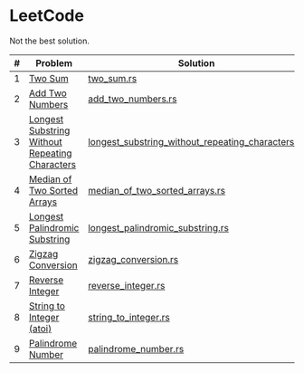 # LeetCode

Not the best solution.

| # | Problem | Solution | Diffcult | Runtime | Memory |
|---|---|---|---|---|---|
| 1 | [Two Sum](https://leetcode.com/problems/two-sum/) | [two_sum.rs](src/bin/two_sum.rs) |Easy | 39.35% | 78.86% |
| 2 | [Add Two Numbers](https://leetcode.com/problems/add-two-numbers/) | [add_two_numbers.rs](src/bin/add_two_numbers.rs) | Medium | 100% | 56.51%|
| 3 | [Longest Substring Without Repeating Characters](https://leetcode.com/problems/longest-substring-without-repeating-characters)| [longest_substring_without_repeating_characters.rs](src/bin/longest_substring_without_repeating_characters.rs) | Medium | 100% | 37.63% |
| 4 | [Median of Two Sorted Arrays](https://leetcode.com/problems/median-of-two-sorted-arrays/) | [median_of_two_sorted_arrays.rs](src/bin/median_of_two_sorted_arrays.rs) | Hard | 100% | 42.91% |
| 5 | [Longest Palindromic Substring](https://leetcode.com/problems/longest-palindromic-substring/) | [longest_palindromic_substring.rs](src/bin/longest_palindromic_substring.rs) | Medium | 40.17% | 38.65% |
| 6 | [Zigzag Conversion](https://leetcode.com/problems/zigzag-conversion/) | [zigzag_conversion.rs](src/bin/zigzag_conversion.rs) | Medium | 100% | 67.11% |
| 7 | [Reverse Integer](https://leetcode.com/problems/reverse-integer/) | [reverse_integer.rs](src/bin/reverse_integer.rs) | Medium | 100% | 26.10% |
| 8 | [String to Integer (atoi)](https://leetcode.com/problems/string-to-integer-atoi/) | [string_to_integer.rs](src/bin/string_to_integer.rs) | Medium | 32.60% | 92.07% |
| 9 | [Palindrome Number](https://leetcode.com/problems/palindrome-number/) | [palindrome_number.rs](src/bin/palindrome_number.rs) | Easy | 100% | 33.27% |

